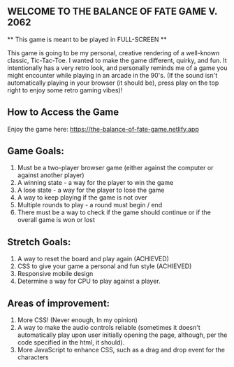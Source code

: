## WELCOME TO THE BALANCE OF FATE GAME V. 2062

** This game is meant to be played in FULL-SCREEN **

This game is going to be my personal, creative rendering of a well-known classic, Tic-Tac-Toe. I wanted to make the game different, quirky, and fun. It intentionally has a very retro look, and personally reminds me of a game you might encounter while playing in an arcade in the 90's. (If the sound isn't automatically playing in your browser (it should be), press play on the top right to enjoy some retro gaming vibes)!

## How to Access the Game 

Enjoy the game here: https://the-balance-of-fate-game.netlify.app

## Game Goals:

1. Must be a two-player browser game (either against the computer or against another player)
2. A winning state - a way for the player to win the game
3. A lose state - a way for the player to lose the game
4. A way to keep playing if the game is not over
5. Multiple rounds to play - a round must begin / end
6. There must be a way to check if the game should
continue or if the overall game is won or lost

## Stretch Goals:

1. A way to reset the board and play again (ACHIEVED)
2. CSS to give your game a personal and fun style (ACHIEVED)
3. Responsive mobile design
4. Determine a way for CPU to play against a player.

## Areas of improvement:

1. More CSS! (Never enough, In my opinion)
2. A way to make the audio controls reliable (sometimes it doesn't automatically play upon user initially opening the page, although, per the code specified in the html, it should).
3. More JavaScript to enhance CSS, such as a drag and drop event for the characters
